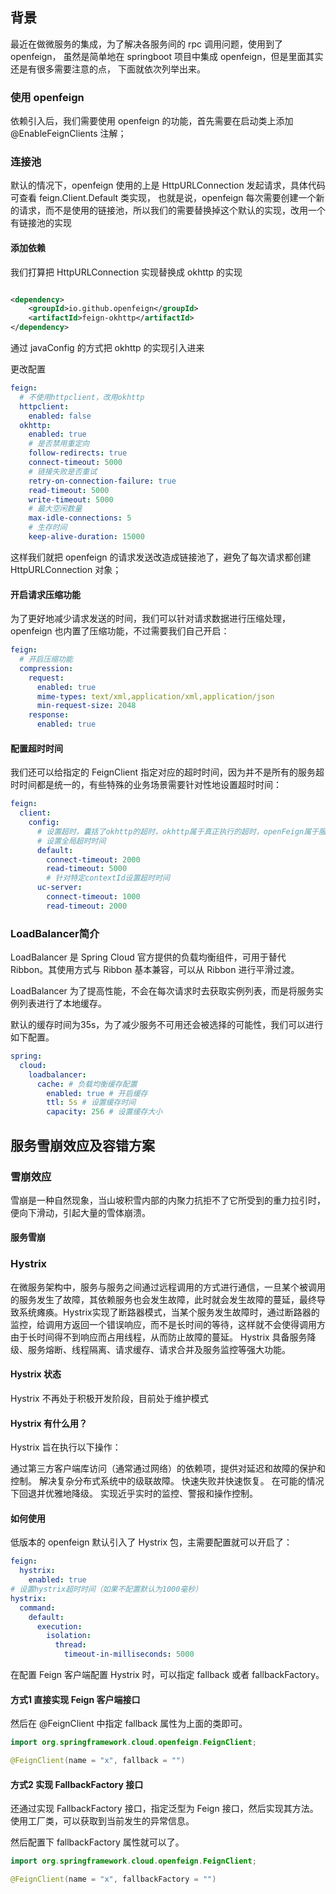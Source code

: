 ## 背景

最近在做微服务的集成，为了解决各服务间的 rpc 调用问题，使用到了 openfeign，
虽然是简单地在 springboot 项目中集成 openfeign，但是里面其实还是有很多需要注意的点，
下面就依次列举出来。

### 使用 openfeign

依赖引入后，我们需要使用 openfeign 的功能，首先需要在启动类上添加 @EnableFeignClients 注解；

### 连接池

默认的情况下，openfeign 使用的上是 HttpURLConnection 发起请求，具体代码可查看 feign.Client.Default 类实现，
也就是说，openfeign 每次需要创建一个新的请求，而不是使用的链接池，所以我们的需要替换掉这个默认的实现，改用一个有链接池的实现

#### 添加依赖

我们打算把 HttpURLConnection 实现替换成 okhttp 的实现
<!-- 替换默认的 HttpURLConnection，改为 okhttp，并添加链接池-->

```xml

<dependency>
    <groupId>io.github.openfeign</groupId>
    <artifactId>feign-okhttp</artifactId>
</dependency>
```

通过 javaConfig 的方式把 okhttp 的实现引入进来

更改配置

```yaml
feign:
  # 不使用httpclient，改用okhttp
  httpclient:
    enabled: false
  okhttp:
    enabled: true
    # 是否禁用重定向
    follow-redirects: true
    connect-timeout: 5000
    # 链接失败是否重试
    retry-on-connection-failure: true
    read-timeout: 5000
    write-timeout: 5000
    # 最大空闲数量
    max-idle-connections: 5
    # 生存时间
    keep-alive-duration: 15000
```

这样我们就把 openfeign 的请求发送改造成链接池了，避免了每次请求都创建 HttpURLConnection 对象；

#### 开启请求压缩功能

为了更好地减少请求发送的时间，我们可以针对请求数据进行压缩处理，openfeign 也内置了压缩功能，不过需要我们自己开启：

```yaml
feign:
  # 开启压缩功能
  compression:
    request:
      enabled: true
      mime-types: text/xml,application/xml,application/json
      min-request-size: 2048
    response:
      enabled: true
```

#### 配置超时时间

我们还可以给指定的 FeignClient 指定对应的超时时间，因为并不是所有的服务超时时间都是统一的，有些特殊的业务场景需要针对性地设置超时时间：

```yaml
feign:
  client:
    config:
      # 设置超时，囊括了okhttp的超时，okhttp属于真正执行的超时，openFeign属于服务间的超时
      # 设置全局超时时间
      default:
        connect-timeout: 2000
        read-timeout: 5000
        # 针对特定contextId设置超时时间
      uc-server:
        connect-timeout: 1000
        read-timeout: 2000
```

### LoadBalancer简介

LoadBalancer 是 Spring Cloud 官方提供的负载均衡组件，可用于替代 Ribbon。其使用方式与 Ribbon 基本兼容，可以从 Ribbon 进行平滑过渡。

LoadBalancer 为了提高性能，不会在每次请求时去获取实例列表，而是将服务实例列表进行了本地缓存。

默认的缓存时间为35s，为了减少服务不可用还会被选择的可能性，我们可以进行如下配置。

```yaml
spring:
  cloud:
    loadbalancer:
      cache: # 负载均衡缓存配置
        enabled: true # 开启缓存
        ttl: 5s # 设置缓存时间
        capacity: 256 # 设置缓存大小
```

## 服务雪崩效应及容错方案

### 雪崩效应

雪崩是一种自然现象，当山坡积雪内部的内聚力抗拒不了它所受到的重力拉引时，便向下滑动，引起大量的雪体崩溃。

#### 服务雪崩

### Hystrix

在微服务架构中，服务与服务之间通过远程调用的方式进行通信，一旦某个被调用的服务发生了故障，其依赖服务也会发生故障，此时就会发生故障的蔓延，最终导致系统瘫痪。Hystrix实现了断路器模式，当某个服务发生故障时，通过断路器的监控，给调用方返回一个错误响应，而不是长时间的等待，这样就不会使得调用方由于长时间得不到响应而占用线程，从而防止故障的蔓延。
Hystrix 具备服务降级、服务熔断、线程隔离、请求缓存、请求合并及服务监控等强大功能。

#### Hystrix 状态

Hystrix 不再处于积极开发阶段，目前处于维护模式

#### Hystrix 有什么用？

Hystrix 旨在执行以下操作：

通过第三方客户端库访问（通常通过网络）的依赖项，提供对延迟和故障的保护和控制。
解决复杂分布式系统中的级联故障。
快速失败并快速恢复。
在可能的情况下回退并优雅地降级。
实现近乎实时的监控、警报和操作控制。

#### 如何使用

低版本的 openfeign 默认引入了 Hystrix 包，主需要配置就可以开启了：

```yaml
feign:
  hystrix:
    enabled: true
# 设置hystrix超时时间（如果不配置默认为1000毫秒）
hystrix:
  command:
    default:
      execution:
        isolation:
          thread:
            timeout-in-milliseconds: 5000
```

在配置 Feign 客户端配置 Hystrix 时，可以指定 fallback 或者 fallbackFactory。

#### 方式1 直接实现 Feign 客户端接口

然后在 @FeignClient 中指定 fallback 属性为上面的类即可。

```java
import org.springframework.cloud.openfeign.FeignClient;

@FeignClient(name = "x", fallback = "")
```

#### 方式2 实现 FallbackFactory 接口

还通过实现 FallbackFactory 接口，指定泛型为 Feign 接口，然后实现其方法。使用工厂类，可以获取到当前发生的异常信息。

然后配置下 fallbackFactory 属性就可以了。

```java
import org.springframework.cloud.openfeign.FeignClient;

@FeignClient(name = "x", fallbackFactory = "")
```